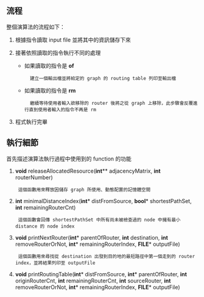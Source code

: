 ## 流程
整個演算法的流程如下：

1. 根據指令讀取 input file 並將其中的資訊儲存下來

2. 接著依照讀取的指令執行不同的處理

	* 如果讀取的指令是 **of**
	
			建立一個輸出檔並將給定的 graph 的 routing table 列印至輸出檔

	* 如果讀取的指令是 **rm**  
	
			繼續等待使用者輸入欲移除的 router 後將之從 graph 上移除，此步驟會反覆進行直到使用者輸入的指令不再是 rm

3.   程式執行完畢

## 執行細節
首先描述演算法執行過程中使用到的 function 的功能

1. **void** releaseAllocatedResource(**int**** adjacencyMatrix, **int** routerNumber)

		這個函數用來釋放因儲存 graph 所使用、動態配置的記憶體空間

2. **int** minimalDistanceIndex(**int*** distFromSource, **bool*** shortestPathSet, **int** remainingRouterCnt)

		這個函數會回傳 shortestPathSet 中所有尚未被檢查過的 node 中擁有最小 distance 的 node index

3. **void** printNextRouter(**int*** parentOfRouter, **int** destination, **int** removeRouterOrNot, **int*** remainingRouterIndex, **FILE*** outputFile)

		這個函數用來尋找從 destination 出發到目的地的最短路徑中第一個走到的 router index，並將結果列印至 outputFile

4. **void** printRoutingTable(**int*** distFromSource, **int*** parentOfRouter, **int** originRouterCnt, **int** remainingRouterCnt, **int** sourceRouter, **int** removeRouterOrNot, **int*** remainingRouterIndex, **FILE*** outputFile)
